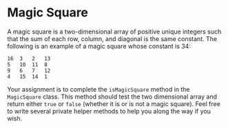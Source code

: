 # Magic Square

A magic square is a two-dimensional array of positive unique integers such that the sum of each row, column, and diagonal is the same constant. The following is an example of a magic square whose constant is 34:

    16 	3 	2 	13  
    5 	10 	11 	8  
    9 	6 	7 	12  
    4 	15 	14 	1  

Your assignment is to complete the ```isMagicSquare``` method in the ```MagicSquare``` class. This method should test the two dimensional array and return either ```true``` or ```false``` (whether it is or is not a magic square). Feel free to write several private helper methods to help you along the way if you wish.

